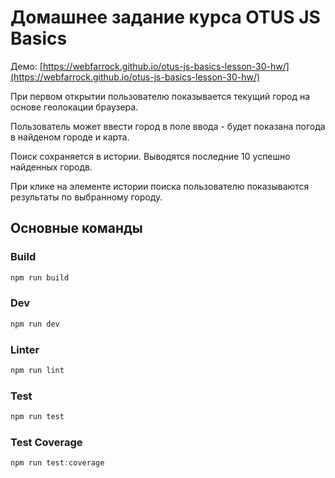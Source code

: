 # Домашнее задание курса OTUS JS Basics

Демо: [https://webfarrock.github.io/otus-js-basics-lesson-30-hw/](https://webfarrock.github.io/otus-js-basics-lesson-30-hw/)

При первом открытии пользователю показывается текущий город на основе геолокации браузера.

Пользователь может ввести город в поле ввода - будет показана погода в найденом городе и карта.

Поиск сохраняется в истории. Выводятся последние 10 успешно найденных городв.

При клике на элементе истории поиска пользователю показываются результаты по выбранному городу.

## Основные команды

### Build

```js
npm run build
```

### Dev

```js
npm run dev
```

### Linter

```js
npm run lint
```

### Test

```js
npm run test
```

### Test Coverage

```js
npm run test:coverage
```

